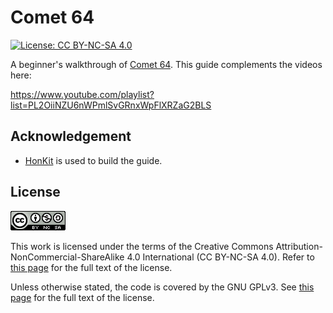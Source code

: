 # Comet 64

[![License: CC BY-NC-SA 4.0](https://img.shields.io/badge/License-CC%20BY--NC--SA%204.0-blue.svg)](http://creativecommons.org/licenses/by-nc-sa/4.0/)

A beginner's walkthrough of
[Comet 64](https://store.steampowered.com/app/1397290/Comet_64/). This guide
complements the videos here:

https://www.youtube.com/playlist?list=PL2OiiNZU6nWPmlSvGRnxWpFlXRZaG2BLS

<!-- ====================================================================== -->

## Acknowledgement

<!-- prettier-ignore -->
- [HonKit](https://github.com/honkit/honkit) is used to build the guide.

<!-- ====================================================================== -->

## License

![CC BY-NC-SA 4.0](image/cc.png "CC BY-NC-SA 4.0")

This work is licensed under the terms of the Creative Commons
Attribution-NonCommercial-ShareAlike 4.0 International (CC BY-NC-SA 4.0). Refer
to [this page](https://creativecommons.org/licenses/by-nc-sa/4.0/legalcode) for
the full text of the license.

Unless otherwise stated, the code is covered by the GNU GPLv3. See
[this page](https://www.gnu.org/licenses/gpl-3.0.txt) for the full text of the
license.
